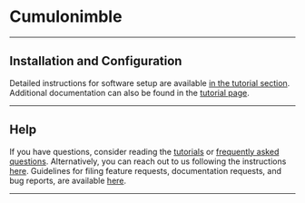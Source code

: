 # Cumulonimble

---

## Installation and Configuration

Detailed instructions for software setup are available [in the tutorial section](tutorials.md).
Additional documentation can also be found in the [tutorial page](tutorials.md).

---

##  Help

If you have questions, consider reading the [tutorials](tutorials.md) or [frequently asked questions](frequently_asked_questions.md).
Alternatively, you can reach out to us following the instructions [here](contributions.md).
Guidelines for filing feature requests, documentation requests, and bug reports, are available [here](contributions.md).

---
